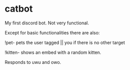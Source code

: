 # catbot
My first discord bot. Not very functional.

Except for basic functionalities there are also:

!pet- pets the user tagged || you if there is no other target

!kitten- shows an embed with a random kitten.



Responds to uwu and owo.

